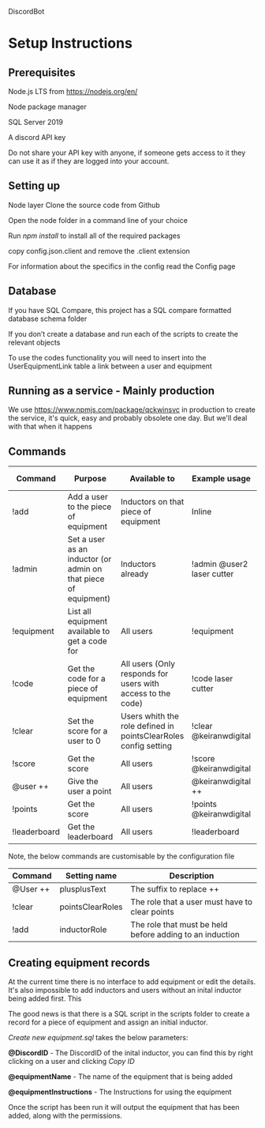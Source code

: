 DiscordBot

# Setup Instructions 


## Prerequisites
Node.js LTS from https://nodejs.org/en/

Node package manager

SQL Server 2019

A discord API key

Do not share your API key with anyone, if someone gets access to it they can use it as if they are logged into your account.

## Setting up
Node layer
Clone the source code from Github

Open the node folder in a command line of your choice

Run *npm install* to install all of the required packages

copy config.json.client and remove the .client extension

For information about the specifics in the config read the Config page

## Database
If you have SQL Compare, this project has a SQL compare formatted database schema folder

If you don’t create a database and run each of the scripts to create the relevant objects

To use the codes functionality you will need to insert into the UserEquipmentLink table a link between a user and equipment

## Running as a service - Mainly production

We use https://www.npmjs.com/package/qckwinsvc in production to create the service, it's quick, easy and probably obsolete one day. But we'll deal with that when it happens

## Commands
| Command  | Purpose  | Available to  |  Example usage | Responds Inline/DM | 
|---|---|---|---|---|
|!add| Add a user to the piece of equipment  |  Inductors on that piece of equipment | Inline  | Inline|
|!admin| Set a user as an inductor (or admin on that piece of equipment) | Inductors already |  !admin @user2 laser cutter | Inline  |
|!equipment|List all equipment available to get a code for   | All users  |  !equipment | Inline |
|!code|  Get the code for a piece of equipment|  All users (Only responds for users with access to the code) |  !code laser cutter | DM |
|!clear| Set the score for a user to 0 | Users whith the role defined in pointsClearRoles config setting  |!clear @keiranwdigital| Inline |
|!score| Get the score  | All users  | !score @keiranwdigital | Inline|
|@user ++| Give the user a point | All users  |@keiranwdigital ++ | Inline|
|!points| Get the score  | All users  | !points @keiranwdigital | Inline|
|!leaderboard| Get the leaderboard  |  All users | !leaderboard | Inline |

Note, the below commands are customisable by the configuration file

| Command  | Setting name  | Description  |  
|---|---|---|
|@User ++| plusplusText | The suffix to replace ++ | 
|!clear|pointsClearRoles| The role that a user must have to clear points |
|!add | inductorRole | The role that must be held before adding to an induction |

## Creating equipment records
At the current time there is no interface to add equipment or edit the details. It's also impossible to add inductors and users without an inital inductor being added first. This

The good news is that there is a SQL script in the scripts folder to create a record for a piece of equipment and assign an initial inductor.

*Create new equipment.sql* takes the below parameters:

**@DiscordID** - The DiscordID of the inital inductor, you can find this by right clicking on a user and clicking *Copy ID*

**@equipmentName** - The name of the equipment that is being added

**@equipmentInstructions** - The Instructions for using the equipment

Once the script has been run it will output the equipment that has been added, along with the permissions. 